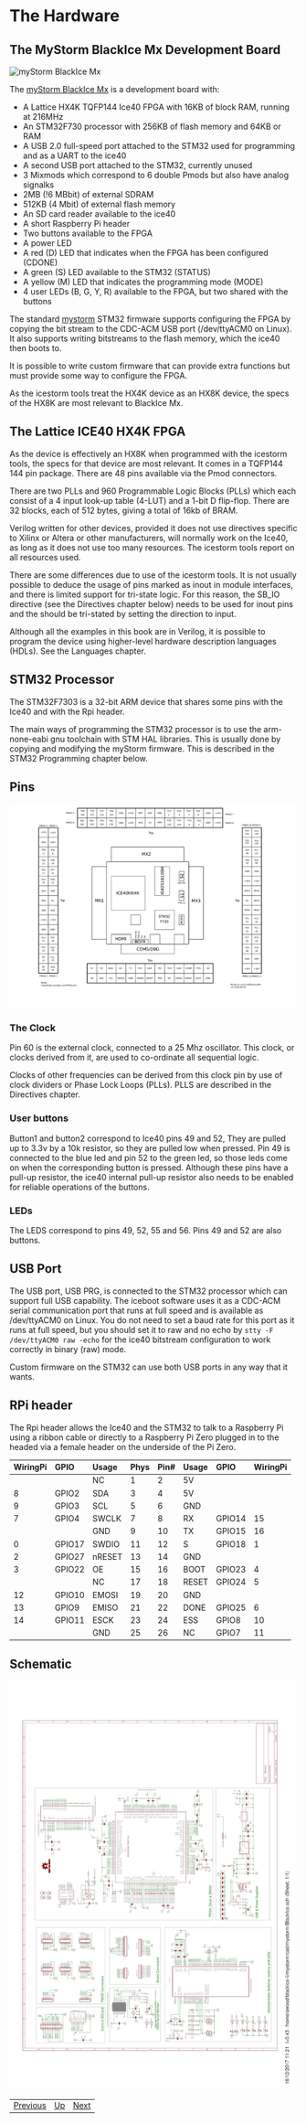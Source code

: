 # The Hardware

##	The MyStorm BlackIce Mx Development Board

![myStorm BlackIce Mx][img1]

The [myStorm BlackIce Mx][] is a development board with:
*	A Lattice HX4K TQFP144 Ice40 FPGA with 16KB of block RAM, running at 216MHz
*	An STM32F730 processor with 256KB of flash memory and 64KB or RAM
*	A  USB 2.0 full-speed port attached to the STM32 used for programming and as a UART to the ice40
* A second USB port attached to the STM32, currently unused
*	3 Mixmods which correspond to 6 double Pmods but also have analog signalks
* 2MB (!6 MBbit) of external SDRAM
* 512KB (4 Mbit) of external flash memory 
*	An SD card reader available to the ice40
*	A short Raspberry Pi header
*	Two buttons available to the FPGA
*	A power LED
*	A red (D) LED that indicates when the FPGA has been configured (CDONE)
*	A green (S) LED available to the STM32 (STATUS)
* A yellow (M) LED that indicates the programming mode (MODE)
*	4 user LEDs (B, G, Y, R) available to the FPGA, but two shared with the buttons

The standard [mystorm][] STM32 firmware supports configuring the FPGA by copying the bit stream to the CDC-ACM USB port (/dev/ttyACM0 on Linux). It also supports writing bitstreams to the flash memory, which the ice40 then boots to.

It is possible to write custom firmware that can provide extra functions but must provide some way to configure the FPGA.

As the icestorm tools treat the HX4K device as an HX8K device, the specs of the HX8K are most relevant to BlackIce Mx.

[img1]:					https://cdn.tindiemedia.com/images/resize/kRnwcslzIExDv1SM6Nmc1doFpqI=/p/fit-in/774x516/filters:fill(fff)/i/7474/products/2019-07-03T14%3A53%3A37.320Z-BlackIceMx.jpg
[myStorm BlackIce Mx]:	https://www.tindie.com/products/Folknology/blackice-mx/
[mystorm]:				https://github.com/folknology/IceCore/tree/USB-CDC-issue-3/firmware/myStorm

##	The Lattice ICE40 HX4K FPGA
As the device is effectively an HX8K when programmed with the icestorm tools, the specs for that device are most relevant. It comes in a TQFP144 144 pin package.  There are 48 pins available via the Pmod connectors.

There are two PLLs and 960 Programmable Logic Blocks (PLLs) which each consist of a 4 input look-up table (4-LUT) and a 1-bit D flip-flop. There are 32 blocks, each of 512 bytes, giving a total of 16kb of BRAM.

Verilog written for other devices, provided it does not use directives specific to Xilinx or Altera or other manufacturers, will normally work on the Ice40, as long as it does not use too many resources. The icestorm tools report on all resources used.

There are some differences due to use of the icestorm tools. It is not usually possible to deduce the usage of pins marked as inout in module interfaces, and there is limited support for tri-state logic. For this reason, the SB_IO directive (see the Directives chapter below) needs to be used for inout pins and the should be tri-stated by setting the direction to input.

Although all the examples in this book are in Verilog, it is possible to program the device using higher-level hardware description languages (HDLs). See the Languages chapter.

##	STM32 Processor
The STM32F7303 is a 32-bit ARM device that shares some pins with the Ice40 and with the Rpi header.

The main ways of programming the STM32 processor is to use the arm-none-eabi gnu toolchain with STM HAL libraries. This is usually done by copying and modifying the myStorm firmware.  This is described in the STM32 Programming chapter below.


##	Pins

![pinout][img2]

[img2]: ./pinout.png "pinout"

### The Clock

Pin 60 is the external clock, connected to a 25 Mhz oscillator.  This clock, or clocks derived from it, are used to co-ordinate all sequential logic.

Clocks of other frequencies can be derived from this clock pin by use of clock dividers or Phase Lock Loops (PLLs). PLLS are described in the Directives chapter.


### User buttons

Button1 and button2 correspond to Ice40 pins 49 and 52, They are pulled up to 3.3v by a 10k resistor, so they are pulled low when pressed. Pin 49 is connected to the blue led and pin 52 to the green led, so those leds come on when the corresponding button is pressed. Although these pins have a pull-up resistor, the ice40 internal pull-up resistor also needs to be enabled for reliable operations of the buttons.

### LEDs

The LEDS correspond to pins 49, 52, 55 and 56. Pins 49 and 52 are also buttons.

## USB Port 

The USB port, USB PRG, is connected to the STM32 processor which can support full USB capability. The iceboot software uses it as a CDC-ACM serial communication port that runs at full speed and is available as /dev/ttyACM0 on Linux. You do not need to set a baud rate for this port as it runs at full speed, but you should set it to raw and no echo by `stty -F /dev/ttyACM0 raw -echo` for the ice40 bitstream configuration to work correctly in binary (raw) mode.

Custom firmware on the STM32 can use both USB ports in any way that it wants.

## RPi header

The Rpi header allows the Ice40 and the STM32 to talk to a Raspberry Pi using a ribbon cable or directly to a Raspberry Pi Zero plugged in to the headed via a female header on the underside of the Pi Zero.

| WiringPi | GPIO   | Usage  | Phys | Pin# | Usage | GPIO   | WiringPi |
| -------- |:----   |:-----  |:---- |:---- |:----- |:----   |:-------- |
|          |        |  NC    |  1   |  2   |  5V   |        |          |
|    8     | GPIO2  |  SDA   |  3   |  4   |  5V   |        |          |
|    9     | GPIO3  |  SCL   |  5   |  6   |  GND  |        |          |
|    7     | GPIO4  | SWCLK  |  7   |  8   |  RX   | GPIO14 |    15    |
|          |        |  GND   |  9   |  10  |  TX   | GPIO15 |    16    |
|    0     | GPIO17 | SWDIO  |  11  |  12  |   S   | GPIO18 |    1     |
|    2     | GPIO27 | nRESET |  13  |  14  |  GND  |        |          |
|    3     | GPIO22 |   OE   |  15  |  16  | BOOT  | GPIO23 |    4     |
|          |        |   NC   |  17  |  18  | RESET | GPIO24 |    5     |
|    12    | GPIO10 |  EMOSI |  19  |  20  |  GND  |        |          |
|    13    | GPIO9  |  EMISO |  21  |  22  | DONE  | GPIO25 |    6     |
|    14    | GPIO11 |  ESCK  |  23  |  24  |  ESS  | GPIO8  |    10    |
|          |        |  GND   |  25  |  26  |  NC   | GPIO7  |    11    |


## Schematic

![Schematic][img3]

|                                             |         |                                          |
|---------------------------------------------|---------|------------------------------------------|
|[Previous](../Introduction/Introduction.html)|[Up](..) |[Next](../Programming_the_Built-in_Hardware/Programming_the_Built-in_Hardware.html)|

[img3]:				./Schematic.jpg "Schematic"
